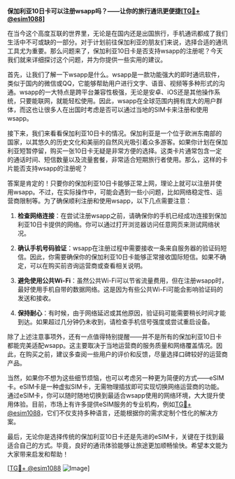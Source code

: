 **保加利亚10日卡可以注册wsapp吗？——让你的旅行通讯更便捷[[TG💪+ @esim1088](https://t.me/s/esim1088)]**

在当今这个高度互联的世界里，无论是在国内还是出国旅行，手机通讯都成了我们生活中不可或缺的一部分。对于计划前往保加利亚的朋友们来说，选择合适的通讯工具尤为重要。那么问题来了，保加利亚10日卡是否支持wsapp的注册呢？今天我们就来详细探讨这个问题，并为你提供一些实用的建议。

首先，让我们了解一下wsapp是什么。wsapp是一款功能强大的即时通讯软件，类似于国内的微信或QQ，它能够帮助用户进行文字、语音、视频等多种形式的沟通。wsapp的一大特点是跨平台兼容性极强，无论是安卓、iOS还是其他操作系统，只要能联网，就能轻松使用。因此，wsapp在全球范围内拥有庞大的用户群体，而这也让很多人在出国时考虑是否可以通过当地的SIM卡来注册和使用wsapp。

接下来，我们来看看保加利亚10日卡的情况。保加利亚是一个位于欧洲东南部的国家，以其悠久的历史文化和美丽的自然风光吸引着众多游客。如果你计划在保加利亚短暂停留，购买一张10日卡无疑是非常方便的选择。这类卡片通常包含一定的通话时间、短信数量以及流量套餐，非常适合短期旅行者使用。那么，这样的卡片能否支持wsapp的注册呢？

答案是肯定的！只要你的保加利亚10日卡能够正常上网，理论上就可以注册并使用wsapp。不过，在实际操作中，可能会遇到一些小问题，比如网络稳定性、运营商限制等。为了确保顺利注册和使用wsapp，以下几点需要注意：

1. **检查网络连接**：在尝试注册wsapp之前，请确保你的手机已经成功连接到保加利亚10日卡提供的网络。你可以通过打开浏览器访问任意网页来测试网络状况。
   
2. **确认手机号码验证**：wsapp在注册过程中需要接收一条来自服务器的验证码短信。因此，你需要确保你的保加利亚10日卡能够正常接收国际短信。如果不确定，可以在购买前咨询运营商或查看相关说明。

3. **避免使用公共Wi-Fi**：虽然公共Wi-Fi可以节省流量费用，但在注册wsapp时，最好使用手机自带的数据网络。这是因为有些公共Wi-Fi可能会影响验证码的发送和接收。

4. **保持耐心**：有时候，由于网络延迟或其他原因，验证码可能需要稍长时间才能到达。如果超过几分钟仍未收到，请检查手机信号强度或尝试重启设备。

除了上述注意事项外，还有一点值得特别提醒——并不是所有的保加利亚10日卡都能完美适配wsapp。这主要取决于当地运营商的服务质量和网络覆盖情况。因此，在购买之前，建议多查阅一些用户的评价和反馈，尽量选择口碑较好的运营商产品。

当然，如果你不想为这些细节烦恼，也可以考虑另一种更为简便的方式——eSIM卡。eSIM卡是一种虚拟SIM卡，无需物理插拔即可实现切换网络运营商的功能。通过eSIM卡，你可以随时随地切换到最适合wsapp使用的网络环境，大大提升使用体验。目前，市场上有许多提供eSIM服务的专业机构，例如[TG💪+ @esim1088](https://t.me/s/esim1088)，它们不仅支持多种语言，还能根据你的需求定制个性化的解决方案。

最后，无论你是选择传统的保加利亚10日卡还是先进的eSIM卡，关键在于找到最适合自己的方式。毕竟，良好的通讯体验能够让旅途更加顺畅愉快。希望本文能为大家带来启发和帮助！

[[TG💪+ @esim1088](https://t.me/s/esim1088) ![Image](https://i.postimg.cc/4NQfJmqS/Snipaste-2025-05-13-00-14-12.png)]